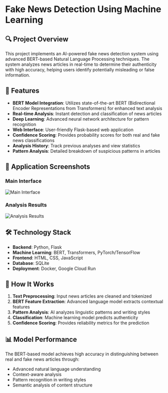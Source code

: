 # Fake News Detection Using Machine Learning

## 🔍 Project Overview

This project implements an AI-powered fake news detection system using advanced BERT-based Natural Language Processing techniques. The system analyzes news articles in real-time to determine their authenticity with high accuracy, helping users identify potentially misleading or false information.

## 🚀 Features

- **BERT Model Integration**: Utilizes state-of-the-art BERT (Bidirectional Encoder Representations from Transformers) for enhanced text analysis
- **Real-time Analysis**: Instant detection and classification of news articles
- **Deep Learning**: Advanced neural network architecture for pattern recognition
- **Web Interface**: User-friendly Flask-based web application
- **Confidence Scoring**: Provides probability scores for both real and fake news classifications
- **Analysis History**: Track previous analyses and view statistics
- **Pattern Analysis**: Detailed breakdown of suspicious patterns in articles

## 📸 Application Screenshots

### Main Interface
![Main Interface](images/Screenshot_1.png)

### Analysis Results
![Analysis Results](images/Screenshot_2.png)

## 🛠️ Technology Stack

- **Backend**: Python, Flask
- **Machine Learning**: BERT, Transformers, PyTorch/TensorFlow
- **Frontend**: HTML, CSS, JavaScript
- **Database**: SQLite
- **Deployment**: Docker, Google Cloud Run

## 🎯 How It Works

1. **Text Preprocessing**: Input news articles are cleaned and tokenized
2. **BERT Feature Extraction**: Advanced language model extracts contextual features
3. **Pattern Analysis**: AI analyzes linguistic patterns and writing styles
4. **Classification**: Machine learning model predicts authenticity
5. **Confidence Scoring**: Provides reliability metrics for the prediction

## 📊 Model Performance

The BERT-based model achieves high accuracy in distinguishing between real and fake news articles through:
- Advanced natural language understanding
- Context-aware analysis
- Pattern recognition in writing styles
- Semantic analysis of content structure
